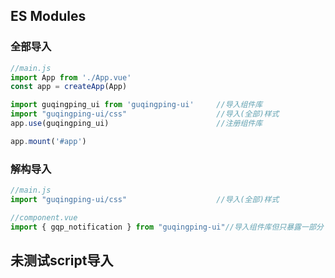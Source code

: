 ## ES Modules
### 全部导入
```js
//main.js
import App from './App.vue'
const app = createApp(App)

import guqingping_ui from 'guqingping-ui'     //导入组件库
import "guqingping-ui/css"                    //导入(全部)样式
app.use(guqingping_ui)                        //注册组件库

app.mount('#app')
```

### 解构导入
```js
//main.js
import "guqingping-ui/css"                    //导入(全部)样式
```
```js
//component.vue
import { gqp_notification } from "guqingping-ui"//导入组件库但只暴露一部分
```

## 未测试script导入